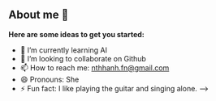 ## About me 👋

**Here are some ideas to get you started:**

- 🌱 I’m currently learning AI
- 👯 I’m looking to collaborate on Github
- 📫 How to reach me: nthhanh.fn@gmail.com
- 😄 Pronouns: She
- ⚡ Fun fact: I like playing the guitar and singing alone.
-->
